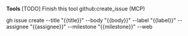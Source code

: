 **Tools**
[TODO] Finish this tool
github:create_issue (MCP)

gh issue create --title "{{title}}" --body "{{body}}" --label "{{label}}" --assignee "{{assignee}}" --milestone "{{milestone}}" --web

